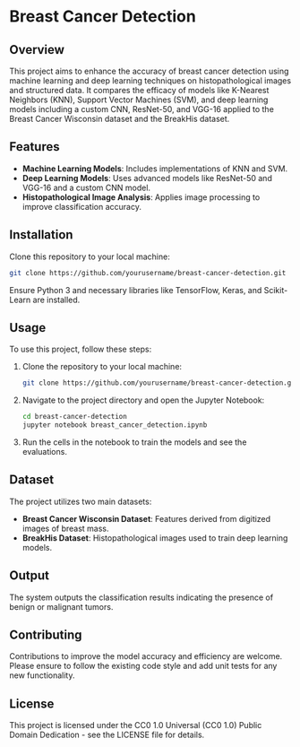 
# Breast Cancer Detection

## Overview
This project aims to enhance the accuracy of breast cancer detection using machine learning and deep learning techniques on histopathological images and structured data. It compares the efficacy of models like K-Nearest Neighbors (KNN), Support Vector Machines (SVM), and deep learning models including a custom CNN, ResNet-50, and VGG-16 applied to the Breast Cancer Wisconsin dataset and the BreakHis dataset.

## Features
- **Machine Learning Models**: Includes implementations of KNN and SVM.
- **Deep Learning Models**: Uses advanced models like ResNet-50 and VGG-16 and a custom CNN model.
- **Histopathological Image Analysis**: Applies image processing to improve classification accuracy.

## Installation
Clone this repository to your local machine:
```bash
git clone https://github.com/yourusername/breast-cancer-detection.git
```
Ensure Python 3 and necessary libraries like TensorFlow, Keras, and Scikit-Learn are installed.

## Usage
To use this project, follow these steps:
1. Clone the repository to your local machine:
   ```bash
   git clone https://github.com/yourusername/breast-cancer-detection.git
   ```
2. Navigate to the project directory and open the Jupyter Notebook:
   ```bash
   cd breast-cancer-detection
   jupyter notebook breast_cancer_detection.ipynb
   ```
3. Run the cells in the notebook to train the models and see the evaluations.

## Dataset
The project utilizes two main datasets:
- **Breast Cancer Wisconsin Dataset**: Features derived from digitized images of breast mass.
- **BreakHis Dataset**: Histopathological images used to train deep learning models.

## Output
The system outputs the classification results indicating the presence of benign or malignant tumors.

## Contributing
Contributions to improve the model accuracy and efficiency are welcome. Please ensure to follow the existing code style and add unit tests for any new functionality.

## License
This project is licensed under the CC0 1.0 Universal (CC0 1.0) Public Domain Dedication - see the LICENSE file for details.
